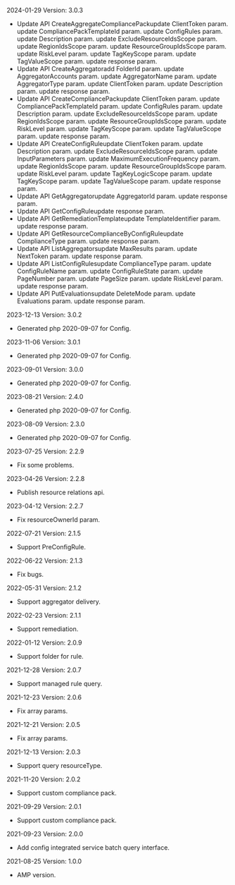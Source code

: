 2024-01-29 Version: 3.0.3
- Update API CreateAggregateCompliancePackupdate ClientToken param.
update CompliancePackTemplateId param.
update ConfigRules param.
update Description param.
update ExcludeResourceIdsScope param.
update RegionIdsScope param.
update ResourceGroupIdsScope param.
update RiskLevel param.
update TagKeyScope param.
update TagValueScope param.
update response param.
- Update API CreateAggregatoradd FolderId param.
update AggregatorAccounts param.
update AggregatorName param.
update AggregatorType param.
update ClientToken param.
update Description param.
update response param.
- Update API CreateCompliancePackupdate ClientToken param.
update CompliancePackTemplateId param.
update ConfigRules param.
update Description param.
update ExcludeResourceIdsScope param.
update RegionIdsScope param.
update ResourceGroupIdsScope param.
update RiskLevel param.
update TagKeyScope param.
update TagValueScope param.
update response param.
- Update API CreateConfigRuleupdate ClientToken param.
update Description param.
update ExcludeResourceIdsScope param.
update InputParameters param.
update MaximumExecutionFrequency param.
update RegionIdsScope param.
update ResourceGroupIdsScope param.
update RiskLevel param.
update TagKeyLogicScope param.
update TagKeyScope param.
update TagValueScope param.
update response param.
- Update API GetAggregatorupdate AggregatorId param.
update response param.
- Update API GetConfigRuleupdate response param.
- Update API GetRemediationTemplateupdate TemplateIdentifier param.
update response param.
- Update API GetResourceComplianceByConfigRuleupdate ComplianceType param.
update response param.
- Update API ListAggregatorsupdate MaxResults param.
update NextToken param.
update response param.
- Update API ListConfigRulesupdate ComplianceType param.
update ConfigRuleName param.
update ConfigRuleState param.
update PageNumber param.
update PageSize param.
update RiskLevel param.
update response param.
- Update API PutEvaluationsupdate DeleteMode param.
update Evaluations param.
update response param.


2023-12-13 Version: 3.0.2
- Generated php 2020-09-07 for Config.

2023-11-06 Version: 3.0.1
- Generated php 2020-09-07 for Config.

2023-09-01 Version: 3.0.0
- Generated php 2020-09-07 for Config.

2023-08-21 Version: 2.4.0
- Generated php 2020-09-07 for Config.

2023-08-09 Version: 2.3.0
- Generated php 2020-09-07 for Config.

2023-07-25 Version: 2.2.9
- Fix some problems.

2023-04-26 Version: 2.2.8
- Publish resource relations api.

2023-04-12 Version: 2.2.7
- Fix resourceOwnerId param.

2022-07-21 Version: 2.1.5
- Support PreConfigRule.

2022-06-22 Version: 2.1.3
- Fix bugs.

2022-05-31 Version: 2.1.2
- Support aggregator delivery.

2022-02-23 Version: 2.1.1
- Support remediation.

2022-01-12 Version: 2.0.9
- Support folder for rule.

2021-12-28 Version: 2.0.7
- Support managed rule query.

2021-12-23 Version: 2.0.6
- Fix array params.

2021-12-21 Version: 2.0.5
- Fix array params.

2021-12-13 Version: 2.0.3
- Support query resourceType.

2021-11-20 Version: 2.0.2
- Support custom compliance pack.

2021-09-29 Version: 2.0.1
- Support custom compliance pack.

2021-09-23 Version: 2.0.0
- Add config integrated service batch query interface.

2021-08-25 Version: 1.0.0
- AMP version.

